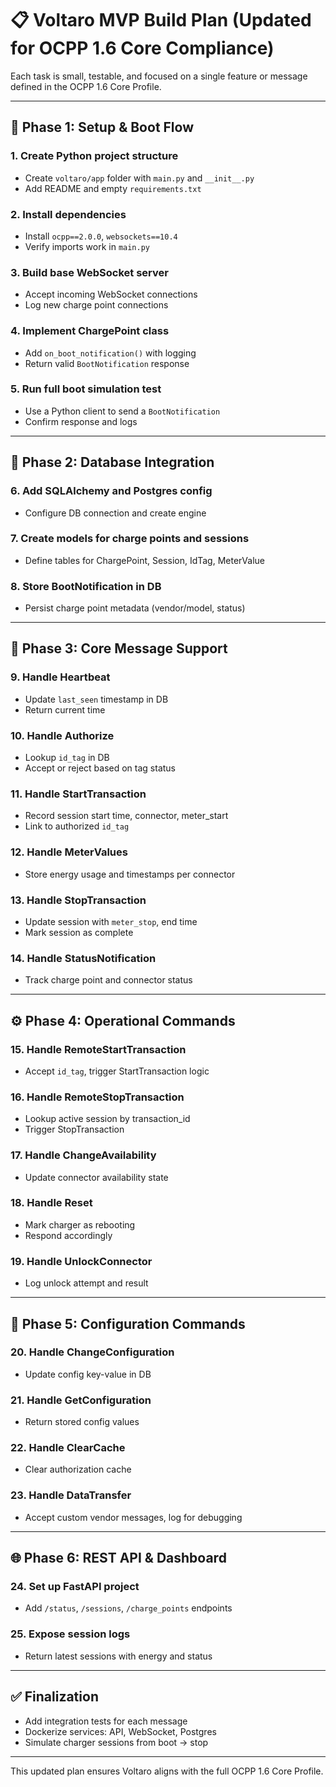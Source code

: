 # 📋 Voltaro MVP Build Plan (Updated for OCPP 1.6 Core Compliance)

Each task is small, testable, and focused on a single feature or message defined in the OCPP 1.6 Core Profile.

---

## 🚀 Phase 1: Setup & Boot Flow

### 1. Create Python project structure

- Create `voltaro/app` folder with `main.py` and `__init__.py`
- Add README and empty `requirements.txt`

### 2. Install dependencies

- Install `ocpp==2.0.0`, `websockets==10.4`
- Verify imports work in `main.py`

### 3. Build base WebSocket server

- Accept incoming WebSocket connections
- Log new charge point connections

### 4. Implement ChargePoint class

- Add `on_boot_notification()` with logging
- Return valid `BootNotification` response

### 5. Run full boot simulation test

- Use a Python client to send a `BootNotification`
- Confirm response and logs

---

## 💾 Phase 2: Database Integration

### 6. Add SQLAlchemy and Postgres config

- Configure DB connection and create engine

### 7. Create models for charge points and sessions

- Define tables for ChargePoint, Session, IdTag, MeterValue

### 8. Store BootNotification in DB

- Persist charge point metadata (vendor/model, status)

---

## 🔄 Phase 3: Core Message Support

### 9. Handle Heartbeat

- Update `last_seen` timestamp in DB
- Return current time

### 10. Handle Authorize

- Lookup `id_tag` in DB
- Accept or reject based on tag status

### 11. Handle StartTransaction

- Record session start time, connector, meter_start
- Link to authorized `id_tag`

### 12. Handle MeterValues

- Store energy usage and timestamps per connector

### 13. Handle StopTransaction

- Update session with `meter_stop`, end time
- Mark session as complete

### 14. Handle StatusNotification

- Track charge point and connector status

---

## ⚙️ Phase 4: Operational Commands

### 15. Handle RemoteStartTransaction

- Accept `id_tag`, trigger StartTransaction logic

### 16. Handle RemoteStopTransaction

- Lookup active session by transaction_id
- Trigger StopTransaction

### 17. Handle ChangeAvailability

- Update connector availability state

### 18. Handle Reset

- Mark charger as rebooting
- Respond accordingly

### 19. Handle UnlockConnector

- Log unlock attempt and result

---

## 🔧 Phase 5: Configuration Commands

### 20. Handle ChangeConfiguration

- Update config key-value in DB

### 21. Handle GetConfiguration

- Return stored config values

### 22. Handle ClearCache

- Clear authorization cache

### 23. Handle DataTransfer

- Accept custom vendor messages, log for debugging

---

## 🌐 Phase 6: REST API & Dashboard

### 24. Set up FastAPI project

- Add `/status`, `/sessions`, `/charge_points` endpoints

### 25. Expose session logs

- Return latest sessions with energy and status

---

## ✅ Finalization

- Add integration tests for each message
- Dockerize services: API, WebSocket, Postgres
- Simulate charger sessions from boot → stop

---

This updated plan ensures Voltaro aligns with the full OCPP 1.6 Core Profile.
